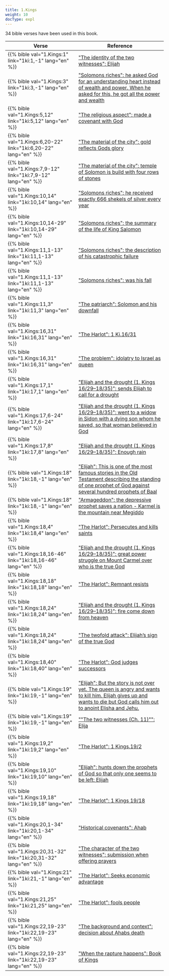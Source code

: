```yaml
---
title: 1.Kings
weight: 10
docType: expl
---
```


34 bible verses have been used in this book.

| Verse | Reference |
|-------|-----------|
| {{% bible val="1.Kings:1" link="1ki:1,-1" lang="en" %}} | ["The identity of the two witnesses": Elijah](/expl/content/witnesses/the-two-witnesses#3181) |
| {{% bible val="1.Kings:3" link="1ki:3,-1" lang="en" %}} | ["Solomons riches": he asked God for an understanding heart instead of wealth and power. When he asked for this, he got all the power and wealth](/expl/content/beasts/666-the-number-of-the-beast#719b) |
| {{% bible val="1.Kings:5,12" link="1ki:5,12" lang="en" %}} | ["The religious aspect": made a covenant with God](/expl/content/harlot/who-is-the-harlot-babylon-part-2#89fc) |
| {{% bible val="1.Kings:6,20-22" link="1ki:6,20-22" lang="en" %}} | ["The material of the city": gold reflects Gods glory](/expl/content/paradise/the-new-jerusalem#73fd) |
| {{% bible val="1.Kings:7,9-12" link="1ki:7,9-12" lang="en" %}} | ["The material of the city": temple of Solomon is build with four rows of stones](/expl/content/paradise/the-new-jerusalem#73fd) |
| {{% bible val="1.Kings:10,14" link="1ki:10,14" lang="en" %}} | ["Solomons riches": he received exactly 666 shekels of silver every year](/expl/content/beasts/666-the-number-of-the-beast#719b) |
| {{% bible val="1.Kings:10,14-29" link="1ki:10,14-29" lang="en" %}} | ["Solomons riches": the summary of the life of King Salomon](/expl/content/beasts/666-the-number-of-the-beast#719b) |
| {{% bible val="1.Kings:11,1-13" link="1ki:11,1-13" lang="en" %}} | ["Solomons riches": the description of his catastrophic failure](/expl/content/beasts/666-the-number-of-the-beast#719b) |
| {{% bible val="1.Kings:11,1-13" link="1ki:11,1-13" lang="en" %}} | ["Solomons riches": was his fall](/expl/content/beasts/666-the-number-of-the-beast#719b) |
| {{% bible val="1.Kings:11,3" link="1ki:11,3" lang="en" %}} | ["The patriarch": Solomon and his downfall](/expl/background/israel/the-role-of-family-in-the-bible#7e2f) |
| {{% bible val="1.Kings:16,31" link="1ki:16,31" lang="en" %}} | ["The Harlot": 1 Ki.16/31](/expl/content/harlot/who-is-the-harlot-babylon-part-1#1947) |
| {{% bible val="1.Kings:16,31" link="1ki:16,31" lang="en" %}} | ["The problem":  idolatry to Israel as queen](/expl/content/letters/the-letter-to-the-church-in-thyatira#2153) |
| {{% bible val="1.Kings:17,1" link="1ki:17,1" lang="en" %}} | ["Elijah and the drought (1. Kings 16/29–18/35)": sends Elijah to call for a drought](/expl/bible/daniel/the-secret-of-the-3-5-years#89d3) |
| {{% bible val="1.Kings:17,6-24" link="1ki:17,6-24" lang="en" %}} | ["Elijah and the drought (1. Kings 16/29–18/35)":  went to a widow in Sidon with a dying son whom he saved, so that woman believed in God](/expl/bible/daniel/the-secret-of-the-3-5-years#89d3) |
| {{% bible val="1.Kings:17,8" link="1ki:17,8" lang="en" %}} | ["Elijah and the drought (1. Kings 16/29–18/35)": Enough rain](/expl/bible/daniel/the-secret-of-the-3-5-years#89d3) |
| {{% bible val="1.Kings:18" link="1ki:18,-1" lang="en" %}} | ["Elijah": This is one of the most famous stories in the Old Testament describing the standing of one prophet of God against several hundred prophets of Baal](/expl/content/bowls/the-key-to-armageddon#d43b) |
| {{% bible val="1.Kings:18" link="1ki:18,-1" lang="en" %}} | ["Armageddon": the depressive prophet saves a nation - Karmel is the mountain near Megiddo](/quick/content/bowls#None) |
| {{% bible val="1.Kings:18,4" link="1ki:18,4" lang="en" %}} | ["The Harlot": Persecutes and kills saints](/expl/content/harlot/who-is-the-harlot-babylon-part-1#1947) |
| {{% bible val="1.Kings:18,16-46" link="1ki:18,16-46" lang="en" %}} | ["Elijah and the drought (1. Kings 16/29–18/35)": great power struggle on Mount Carmel over who is the true God](/expl/bible/daniel/the-secret-of-the-3-5-years#89d3) |
| {{% bible val="1.Kings:18,18" link="1ki:18,18" lang="en" %}} | ["The Harlot": Remnant resists](/expl/content/harlot/who-is-the-harlot-babylon-part-1#1947) |
| {{% bible val="1.Kings:18,24" link="1ki:18,24" lang="en" %}} | ["Elijah and the drought (1. Kings 16/29–18/35)": fire come down from heaven](/expl/bible/daniel/the-secret-of-the-3-5-years#89d3) |
| {{% bible val="1.Kings:18,24" link="1ki:18,24" lang="en" %}} | ["The twofold attack": Elijah’s sign of the true God](/expl/content/beasts/the-nature-of-the-beast-in-the-book-of-revelation#f4be) |
| {{% bible val="1.Kings:18,40" link="1ki:18,40" lang="en" %}} | ["The Harlot": God judges successors](/expl/content/harlot/who-is-the-harlot-babylon-part-1#1947) |
| {{% bible val="1.Kings:19" link="1ki:19,-1" lang="en" %}} | ["Elijah": But the story is not over yet. The queen is angry and wants to kill him. Elijah gives up and wants to die but God calls him out to anoint Elisha and Jehu.](/expl/content/bowls/the-key-to-armageddon#d43b) |
| {{% bible val="1.Kings:19" link="1ki:19,-1" lang="en" %}} | [""The two witnesses (Ch. 11)"": Elija](/quick/content/witnesses#None) |
| {{% bible val="1.Kings:19,2" link="1ki:19,2" lang="en" %}} | ["The Harlot": 1 Kings.19/2](/expl/content/harlot/who-is-the-harlot-babylon-part-1#1947) |
| {{% bible val="1.Kings:19,10" link="1ki:19,10" lang="en" %}} | ["Elijah": hunts down the prophets of God so that only one seems to be left: Elijah](/expl/content/bowls/the-key-to-armageddon#d43b) |
| {{% bible val="1.Kings:19,18" link="1ki:19,18" lang="en" %}} | ["The Harlot": 1 Kings 19/18](/expl/content/harlot/who-is-the-harlot-babylon-part-1#1947) |
| {{% bible val="1.Kings:20,1-34" link="1ki:20,1-34" lang="en" %}} | ["Historical covenants": Ahab](/expl/background/israel/gods-covenant#0c36) |
| {{% bible val="1.Kings:20,31-32" link="1ki:20,31-32" lang="en" %}} | ["The character of the two witnesses": submission when offering prayers](/expl/content/witnesses/the-two-witnesses#3181) |
| {{% bible val="1.Kings:21" link="1ki:21,-1" lang="en" %}} | ["The Harlot": Seeks economic advantage](/expl/content/harlot/who-is-the-harlot-babylon-part-1#1947) |
| {{% bible val="1.Kings:21,25" link="1ki:21,25" lang="en" %}} | ["The Harlot": fools people](/expl/content/harlot/who-is-the-harlot-babylon-part-1#1947) |
| {{% bible val="1.Kings:22,19-23" link="1ki:22,19-23" lang="en" %}} | ["The background and context": decision about Ahabs death](/expl/content/worship/worship-in-the-throne-room#3c72) |
| {{% bible val="1.Kings:22,19-23" link="1ki:22,19-23" lang="en" %}} | ["When the rapture happens": Book of Kings](/expl/topics/others/the-rapture#d1b5) |
